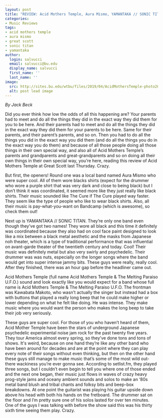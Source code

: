 ```yaml
---
layout: post
title: "REVIEW: Acid Mothers Temple, Aura Mismo, YAMANTAKA // SONIC TITAN @ Great Scott"
categories:
- Music Reviews
tags:
- acid mothers temple
- aura mismo
- great scott
- sonic titan
- yamantaka
author:
  login: salvucci
  email: salvucci@bu.edu
  display_name: salvucci
  first_name: ''
  last_name: ''
image:
  src: http://sites.bu.edu/wtbu/files/2019/04/AcidMothersTemple-photo2018-e1524258021538.jpg
  alt: post lead image
---
```


_By Jack Beck_

Did you ever think how low the odds of all this happening are? Your parents had to meet and do all the things they did in the exact way they did them for you to be here. And their parents had to meet and do all the things they did in the exact way they did them for your parents to be here. Same for their parents, and their parent’s parents, and so on. Then you had to do all the things you did in the exact way you did them (and do all the things you do in the exact way you do them) and because of all those people doing all those things in their own special way, and also all of Acid Mothers Temple’s parents and grandparents and great-grandparents and so on doing all their own things in their own special way, you’re here, reading this review of Acid Mothers Temple at Great Scott last Thursday. Crazy.

But first, the openers! Round one was a local band named Aura Mismo who were super cool. All of them wore blacks shirts (expect for the drummer who wore a purple shirt that was very dark and close to being black) but I don’t think it was coordinated, it seemed more like they just really like black shirts. Their music sounded like The Cure if The Cure played way faster. They seem like the type of people who like to wear black shirts. Also, all their music is pay-what-you-want on Bandcamp (which is awesome), so check them out!

Next up is YAMANTAKA // SONIC TITAN. They’re only one band even though they’ve got two names! They wore all black and this time it definitely was coordinated because they also had on cool face paint designed to look like a mix between a black metal aesthetic and the masks from Japanese noh theater, which is a type of traditional performance that was influential on avant-garde theater of the twentieth century and today. Cool! Their music was definitely metal but also very swirly and psychedelic. Their drummer was was nuts, especially on the longer songs where the band would get into super intense jammy bits. These guys were really, really cool. After they finished, there was an hour gap before the headliner came out.

Acid Mothers Temple (full name Acid Mothers Temple & The Melting Paraiso U.F.O.) sound and look exactly like you would expect for a band whose full name is Acid Mothers Temple & The Melting Paraiso U.F.O. The frontman was Kawabata Makoto, who wasn’t actually the singer but instead had a box with buttons that played a really long beep that he could make higher or lower depending on what he felt like doing. He was intense. They make music where you would want the person who makes the long beep to take their job very seriously.

These guys are super cool. For those of you who haven’t heard of them, Acid Mother Temple have been the stars of underground Japanese psychedelic experimental noise jam rock for the past twenty five years. They tour America almost every spring, so they’ve done tons and tons of shows. It's weird, because on one hand they’re like any other band who have been around for decades and are at the point where they can play every note of their songs without even thinking, but then on the other hand these guys still manage to make music that’s some of the most wild out-there wackiness you’re ever gonna see. According to setlist.fm, they played three songs, but I couldn’t even begin to tell you where one of those ended and the next one began, their music just flows in waves of crazy heavy prog-style jams and oceany ambient sounds and solos to make an ‘80s metal band blush and tribal chants and folksy bits and beep-box breakdowns. At one point the guitarist was playing his guitar upside down above his head with both his hands on the fretboard. The drummer sat on the floor and I’m pretty sure one of his solos lasted for over ten minutes. One of the guys I was talking with before the show said this was his thirty sixth time seeing them play. Crazy.
